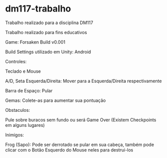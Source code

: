 # dm117-trabalho
Trabalho realizado para a disciplina DM117

Trabalho realizado para fins educativos

Game: Forsaken Build v0.001

Build Settings utilizado em Unity: Android

Controles:

Teclado e Mouse

A/D, Seta Esquerda/Direita: Mover para a Esquerda/Direita respectivamente

Barra de Espaço: Pular

Gemas: Colete-as para aumentar sua pontuação

Obstaculos:

Pule sobre buracos sem fundo ou será Game Over (Existem Checkpoints em alguns lugares)

Inimigos:

Frog (Sapo): Pode ser derrotado se pular em sua cabeça, também pode clicar com o Botão Esquerdo do Mouse neles para destrui-los


